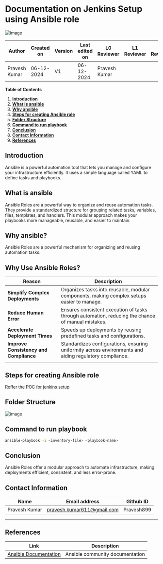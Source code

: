 
# Documentation on Jenkins Setup using Ansible role


![image](https://github.com/user-attachments/assets/08c6c855-bb92-4bb4-a626-c33e8a47ca1e)




| **Author**          | **Created on** | **Version** | **Last edited on** | **L0 Reviewer**  | **L1 Reviewer** | **L2 Reviewer** |
|---------------------|----------------|-------------|--------------------|------------------|-----------------|-----------------|
| Pravesh Kumar       | 06-12-2024     | V1          | 06-12-2024         | Pravesh Kumar  |                 |                 |


**Table of Contents**

1. [**Introduction**](#introduction)
2. [**What is ansible**](#what-is-ansible)
3. [**Why ansible**](#why-ansible)
4. [**Steps for creating Ansible role**](#Steps-for-creating-ansible-role)
5. [**Folder Structure**](#folder-structure)
5. [**Command to run playbook**](#command-to-run-playbook)
8. [**Conclusion**](#conclusion)
9. [**Contact Information**](#contact-information)
10. [**References**](#references)

## Introduction
Ansible is a powerful automation tool that lets you manage and configure your infrastructure efficiently. It uses a simple language called YAML to define tasks and playbooks.

## What is ansible
Ansible Roles are a powerful way to organize and reuse automation tasks. They provide a standardized structure for grouping related tasks, variables, files, templates, and handlers. This modular approach makes your playbooks more manageable, reusable, and easier to maintain.


## Why ansible?
Ansible Roles are a powerful mechanism for organizing and reusing automation tasks.

## Why Use Ansible Roles?

| **Reason**                     | **Description**                                                                                       |
|--------------------------------|-------------------------------------------------------------------------------------------------------|
| **Simplify Complex Deployments** | Organizes tasks into reusable, modular components, making complex setups easier to manage.           |
| **Reduce Human Error**           | Ensures consistent execution of tasks through automation, reducing the chance of manual mistakes.     |
| **Accelerate Deployment Times**  | Speeds up deployments by reusing predefined tasks and configurations.                                |
| **Improve Consistency and Compliance** | Standardizes configurations, ensuring uniformity across environments and aiding regulatory compliance. |
                                  |
## Steps for creating Ansible role

[Reffer the POC for jenkins setup](https://github.com/avengers-p11/Documentation/tree/main/Application%20CI%20Design/Jenkins/Software%20Configuration/POC%20to%20setup%20Jenkins)

## Folder Structure

![image](https://github.com/user-attachments/assets/899ee4f3-0dbd-4bec-94e2-85688bbf3ad3)



## Command to run playbook

``` sh
ansible-playbook -i <inventory-file> <playbook-name>
```

## Conclusion
Ansible Roles offer a modular approach to automate infrastructure, making deployments efficient, consistent, and less error-prone.



## Contact Information

| **Name** | **Email address**            | **Github ID**
|----------|-------------------------------|-------------------|
| Pravesh Kumar    |  pravesh.kumar611@gmail.com           | Pravesh899 |

---

## References

| **Link** | **Description**            |
|----------|-------------------------------|
|[Ansible Documentation](https://docs.ansible.com/ansible/latest/index.html)| Ansible community documentation|
